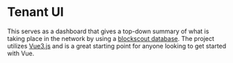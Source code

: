 # Tenant UI
This serves as a dashboard that gives a top-down summary of what is taking place in the network by using a [blockscout database](https://lookout.qluv.io/txs). 
The project utilizes [Vue3.js](https://v3.vuejs.org/) and is a great starting point for anyone looking to get started with Vue.
## 
